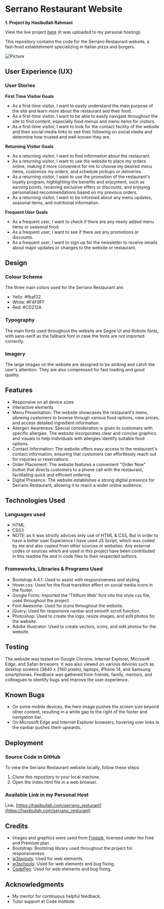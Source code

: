 # Serrano Restaurant Website

**1. Project by Hasibullah Rahmani**

View the live project [here](https://hasibullah.com/serrano_resturant) (it was uploaded to my personal hosting).

This repository contains the code for the Serrano Restaurant website, a fast-food establishment specializing in Italian pizza and burgers.

![Picture](image_url)

## User Experience (UX)

### User Stories

**First Time Visitor Goals**
- As a first-time visitor, I want to easily understand the main purpose of the site and learn more about the restaurant and their food.
- As a first-time visitor, I want to be able to easily navigate throughout the site to find content, especially food menus and menu items for visitors.
- As a first-time visitor, I want to look for the contact facility of the website and their social media links to see their following on social media and determine how trusted and well-known they are.

**Returning Visitor Goals**
- As a returning visitor, I want to find information about the restaurant.
- As a returning visitor, I want to use the website to place my orders online, making it more convenient for me to choose my desired menu items, customize my orders, and schedule pickups or deliveries.
- As a returning visitor, I want to use the promotion of the restaurant's loyalty program, highlighting the benefits and enjoyment, such as earning points, receiving exclusive offers or discounts, and enjoying personalized recommendations based on my previous orders.
- As a returning visitor, I want to be informed about any menu updates, seasonal items, and nutritional information.

**Frequent User Goals**
- As a frequent user, I want to check if there are any newly added menu items or seasonal food.
- As a frequent user, I want to see if there are any promotions or discounts.
- As a frequent user, I want to sign up for the newsletter to receive emails about major updates or changes to the website or restaurant.

## Design

### Colour Scheme

The three main colors used for the Serrano Restaurant are:
- Yello: #fbaf32
- White: #F4F9FF
- Red: #CD212A

### Typography

The main fonts used throughout the website are Segoe UI and Roboto fonts, with sans-serif as the fallback font in case the fonts are not imported correctly.

### Imagery

The large images on the website are designed to be striking and catch the user's attention. They are also compressed for fast loading and good quality.

## Features

- Responsive on all device sizes
- Interactive elements
- Menu Presentation: The website showcases the restaurant's menu, allowing customers to browse through various food options, view prices, and access detailed ingredient information.
- Allergen Awareness: Special consideration is given to customers with specific allergies. The website incorporates clear and concise graphics and visuals to help individuals with allergies identify suitable food options.
- Contact Information: The website offers easy access to the restaurant's contact information, ensuring that customers can effortlessly reach out for inquiries or reservations.
- Order Placement: The website features a convenient "Order Now" button that directs customers to a phone call with the restaurant, facilitating quick and efficient ordering.
- Digital Presence: The website establishes a strong digital presence for Serrano Restaurant, allowing it to reach a wider online audience.

## Technologies Used

### Languages used

- HTML
- CSS3
- NOTE: as it was strictly advices only use of HTML & CSS, But in order to have a better user Experience I have used JS Script, which was coded by me and also copied from other sources or websites. Any external codes or sources which are used in this project have been contributed in this readme file and in code files to their respected authors.

### Frameworks, Libraries & Programs Used

- Bootstrap 4.4.1: Used to assist with responsiveness and styling.
- Hover.css: Used for the float transition effect on social media icons in the footer.
- Google Fonts: Imported the 'Titillium Web' font into the style.css file, used throughout the project.
- Font Awesome: Used for icons throughout the website.
- jQuery: Used for responsive navbar and smooth scroll function.
- Photoshop: Used to create the logo, resize images, and edit photos for the website.
- Adobe Illustrator: Used to create vectors, icons, and edit photos for the website.

## Testing

The website was tested on Google Chrome, Internet Explorer, Microsoft Edge, and Safari browsers. It was also viewed on various devices such as desktop screens (3840 x 2160 pixels), laptops, iPhone 14, and Samsung smartphones. Feedback was gathered from friends, family, mentors, and colleagues to identify bugs and improve the user experience.

## Known Bugs

- On some mobile devices, the hero image pushes the screen size beyond other content, resulting in a white gap to the right of the footer and navigation bar.
- On Microsoft Edge and Internet Explorer browsers, hovering over links in the navbar pushes them upwards.

## Deployment

### Source Code in GitHub

To view the Serrano Restaurant website locally, follow these steps:
1. Clone this repository to your local machine.
2. Open the index.html file in a web browser.

### Available Link in my Personal Host

Link: [https://hasibullah.com/serrano_resturant](https://hasibullah.com/serrano_resturant)

## Credits

- Images and graphics were used from [Freepik](https://www.freepik.com/), licensed under the Free and Premium plan.
- Bootstrap: Bootstrap library used throughout the project for responsiveness.
- [w3layouts](https://w3layouts.com/): Used for web elements.
- [w3schools](https://www.w3schools.com/): Used for web elements and bug fixing.
- [CodePen](https://codepen.io/): Used for web elements and bug fixing.

## Acknowledgments

- My mentor for continuous helpful feedback.
- Tutor support at Code Institute.
